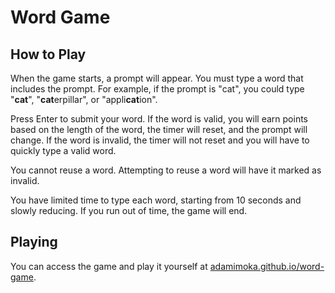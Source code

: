 Word Game
=========
## How to Play

When the game starts, a prompt will appear. You must type a word that includes the prompt. For example, if the prompt is "cat", you could type "**cat**", "**cat**erpillar", or "appli**cat**ion".

Press Enter to submit your word. If the word is valid, you will earn points based on the length of the word, the timer will reset, and the prompt will change. If the word is invalid, the timer will not reset and you will have to quickly type a valid word.

You cannot reuse a word. Attempting to reuse a word will have it marked as invalid.

You have limited time to type each word, starting from 10 seconds and slowly reducing. If you run out of time, the game will end.

## Playing

You can access the game and play it yourself at [adamimoka.github.io/word-game](https://adamimoka.github.io/word-game/).